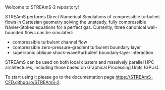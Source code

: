 Welcome to STREAmS-2 repository! 

STREAmS performs Direct Numerical Simulations of compressible turbulent flows in Cartesian geometry solving the unsteady, fully compressible Navier-Stokes equations for a perfect gas. Currently, three canonical wall-bounded flows can be simulated:

* compressible turbulent channel flow
* compressible zero-pressure-gradient turbulent boundary layer
* supersonic oblique shock-wave/turbulent boundary-layer interaction

STREAmS can be used on both local clusters and massively parallel HPC architectures, including those based on Graphical Processing Units (GPUs).

To start using it please go to the documentation page <https://STREAmS-CFD.github.io/STREAmS-2>.
